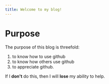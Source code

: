 ```yaml
---
title: Welcome to my blog!
---
```

# Purpose

The purpose of this blog is threefold:
1. to know how to use github
2. to know how others use github
3. to appreciate github. 

If I **don't** do this, then I will **lose** my ability to help. 

